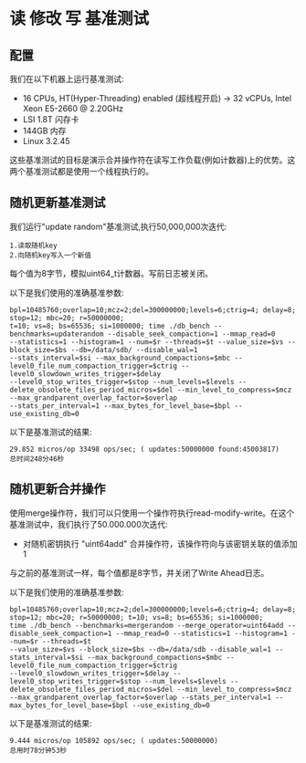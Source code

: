 # 读 修改 写 基准测试

## 配置

我们在以下机器上运行基准测试:

* 16 CPUs, HT(Hyper-Threading) enabled (超线程开启) -> 32 vCPUs, Intel Xeon E5-2660 @ 2.20GHz
* LSI 1.8T 闪存卡
* 144GB 内存
* Linux 3.2.45

这些基准测试的目标是演示合并操作符在读写工作负载(例如计数器)上的优势。这两个基准测试都是使用一个线程执行的。

## 随机更新基准测试

我们运行"update random"基准测试,执行50,000,000次迭代:

    1.读取随机key
    2.向随机key写入一个新值

每个值为8字节，模拟uint64_t计数器。写前日志被关闭。

以下是我们使用的准确基准参数:

    bpl=10485760;overlap=10;mcz=2;del=300000000;levels=6;ctrig=4; delay=8; stop=12; mbc=20; r=50000000; 
    t=10; vs=8; bs=65536; si=1000000; time ./db_bench --benchmarks=updaterandom --disable_seek_compaction=1 --mmap_read=0 
    --statistics=1 --histogram=1 --num=$r --threads=$t --value_size=$vs --block_size=$bs --db=/data/sdb/ --disable_wal=1 
    --stats_interval=$si --max_background_compactions=$mbc --level0_file_num_compaction_trigger=$ctrig --level0_slowdown_writes_trigger=$delay 
    --level0_stop_writes_trigger=$stop --num_levels=$levels --delete_obsolete_files_period_micros=$del --min_level_to_compress=$mcz --max_grandparent_overlap_factor=$overlap 
    --stats_per_interval=1 --max_bytes_for_level_base=$bpl --use_existing_db=0

以下是基准测试的结果:

    29.852 micros/op 33498 ops/sec; ( updates:50000000 found:45003817)
    总时间248分46秒

## 随机更新合并操作

使用merge操作符，我们可以只使用一个操作符执行read-modify-write。在这个基准测试中，我们执行了50.000.000次迭代:

* 对随机密钥执行 "uint64add" 合并操作符，该操作符向与该密钥关联的值添加1

与之前的基准测试一样，每个值都是8字节，并关闭了Write Ahead日志。

以下是我们使用的准确基准参数:

    bpl=10485760;overlap=10;mcz=2;del=300000000;levels=6;ctrig=4; delay=8; stop=12; mbc=20; r=50000000; t=10; vs=8; bs=65536; si=1000000; 
    time ./db_bench --benchmarks=mergerandom --merge_operator=uint64add --disable_seek_compaction=1 --mmap_read=0 --statistics=1 --histogram=1 --num=$r --threads=$t 
    --value_size=$vs --block_size=$bs --db=/data/sdb --disable_wal=1 --stats_interval=$si --max_background_compactions=$mbc --level0_file_num_compaction_trigger=$ctrig 
    --level0_slowdown_writes_trigger=$delay --level0_stop_writes_trigger=$stop --num_levels=$levels --delete_obsolete_files_period_micros=$del --min_level_to_compress=$mcz 
    --max_grandparent_overlap_factor=$overlap --stats_per_interval=1 --max_bytes_for_level_base=$bpl --use_existing_db=0

以下是基准测试的结果:

    9.444 micros/op 105892 ops/sec; ( updates:50000000)
    总用时78分钟53秒


    